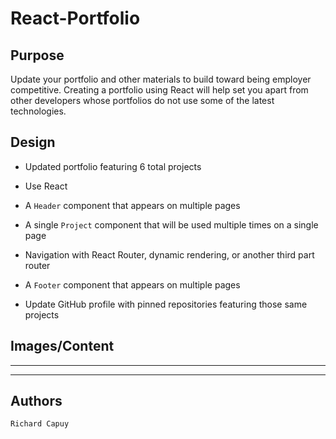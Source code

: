 # React-Portfolio

## Purpose

Update your portfolio and other materials to build toward being employer competitive. Creating a portfolio using React will help set you apart from other developers whose portfolios do not use some of the latest technologies.

## Design

* Updated portfolio featuring 6 total projects

* Use React

* A `Header` component that appears on multiple pages

* A single `Project` component that will be used multiple times on a single page 

* Navigation with React Router, dynamic rendering, or another third part router

* A `Footer` component that appears on multiple pages

* Update GitHub profile with pinned repositories featuring those same projects

## Images/Content
---

<!-- ### React Portfolio
![React Portfolio gif](./public/assets/) -->

---

## Authors

```
Richard Capuy

```
